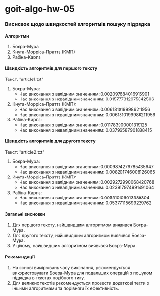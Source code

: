 # goit-algo-hw-05


### Висновок щодо швидкостей алгоритмів пошуку підрядка

#### Алгоритми
1. Боєра-Мура
2. Кнута-Морріса-Пратта (КМП)
3. Рабіна-Карпа

#### Швидкість алгоритмів для першого тексту

Текст: "article1.txt"

1. Боєра-Мура:
   - Час виконання з валідним значенням: 0.002097684016916901
   - Час виконання з невалідним значенням: 0.015777312975842506
2. Кнута-Морріса-Пратта (КМП):
   - Час виконання з валідним значенням: 0.0061810199986211956
   - Час виконання з невалідним значенням: 0.0061810199986211956
3. Рабіна-Карпа:
   - Час виконання з валідним значенням: 0.011783900001319125
   - Час виконання з невалідним значенням: 0.03796587901888415

#### Швидкість алгоритмів для другого тексту

Текст: "article2.txt"

1. Боєра-Мура:
   - Час виконання з валідним значенням: 0.0009874279785435647
   - Час виконання з невалідним значенням: 0.008201746008126065
2. Кнута-Морріса-Пратта (КМП):
   - Час виконання з валідним значенням: 0.0029272990068420768
   - Час виконання з невалідним значенням: 0.023917974991491064
3. Рабіна-Карпа:
   - Час виконання з валідним значенням: 0.005510106013389304
   - Час виконання з невалідним значенням: 0.05377115699229762

#### Загальні висновки

1. Для першого тексту, найшвидшим алгоритмом виявився Боєра-Мура.
2. Для другого тексту, найшвидшим алгоритмом виявився Боєра-Мура.
3. У цілому, найшвидшим алгоритмом виявився Боєра-Мура.

#### Рекомендації
1. На основі вимірювань часу виконання, рекомендується використовувати Боєра-Мура для подальших операцій з пошуком підрядка в текстах подібного типу.
2. Для великих текстів рекомендується провести додаткові тести з іншими алгоритмами та порівняти їх ефективність.